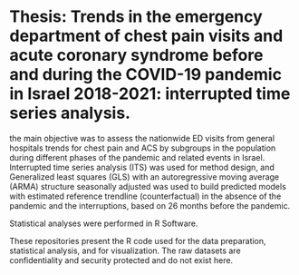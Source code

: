 # Thesis: Trends in the emergency department of chest pain visits and acute coronary syndrome before and during the COVID-19 pandemic in Israel 2018-2021: interrupted time series analysis.
the main objective was to assess the nationwide ED visits from general hospitals trends for chest pain and ACS by subgroups in the population during different phases of the pandemic and related events in Israel.
Interrupted time series analysis (ITS) was used for method design, and Generalized least squares (GLS) with an autoregressive moving average (ARMA) structure seasonally adjusted was used to build predicted models with estimated reference trendline (counterfactual) in the absence of the pandemic and the interruptions, based on 26 months before the pandemic. 

Statistical analyses were performed in R Software. 

These repositories present the R code used for the data preparation, statistical analysis, and for visualization. 
The raw datasets are confidentiality and security protected and do not exist here. 

